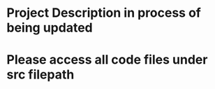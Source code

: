 # Project Description in process of being updated
# Please access all code files under src filepath
